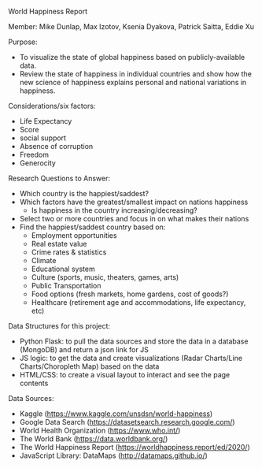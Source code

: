World Happiness Report 

Member: Mike Dunlap, Max Izotov, Ksenia Dyakova, Patrick Saitta, Eddie Xu

Purpose: 
- To visualize the state of global happiness based on publicly-available data.
- Review the state of happiness in individual countries and show how the new science of happiness explains personal and national variations in happiness. 

Considerations/six factors: 
- Life Expectancy 
- Score
- social support 
- Absence of corruption 
- Freedom
- Generocity

Research Questions to Answer:
- Which country is the happiest/saddest?
- Which factors have the greatest/smallest impact on nations happiness
	- Is happiness in the country increasing/decreasing?
- Select two or more countries and focus in on what makes their nations 
- Find the happiest/saddest country based on:
	- Employment opportunities
	- Real estate value
	- Crime rates & statistics
	- Climate
	- Educational system
	- Culture (sports, music, theaters, games, arts)
	- Public Transportation
	- Food options (fresh markets, home gardens, cost of goods?)
	- Healthcare (retirement age and accommodations, life expectancy, etc)

Data Structures for this project:
- Python Flask: to pull the data sources and store the data in a database (MongoDB) and return a json link for JS
- JS logic: to get the data and create visualizations (Radar Charts/Line Charts/Choropleth Map) based on the data
- HTML/CSS: to create a visual layout to interact and see the page contents

Data Sources:
- Kaggle (https://www.kaggle.com/unsdsn/world-happiness)
- Google Data Search (https://datasetsearch.research.google.com/)
- World Health Organization (https://www.who.int/)
- The World Bank (https://data.worldbank.org/)
- The World Happiness Report (https://worldhappiness.report/ed/2020/)
- JavaScript Library: DataMaps (http://datamaps.github.io/)

